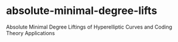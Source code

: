 # absolute-minimal-degree-lifts
Absolute Minimal Degree Liftings of Hyperelliptic Curves and Coding Theory Applications
